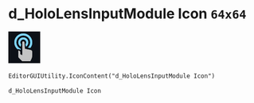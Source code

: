 # d_HoloLensInputModule Icon `64x64`
<img src="/img/d_HoloLensInputModule%20Icon.png" width=64 height=64>

``` CSharp
EditorGUIUtility.IconContent("d_HoloLensInputModule Icon")
```
```
d_HoloLensInputModule Icon
```

